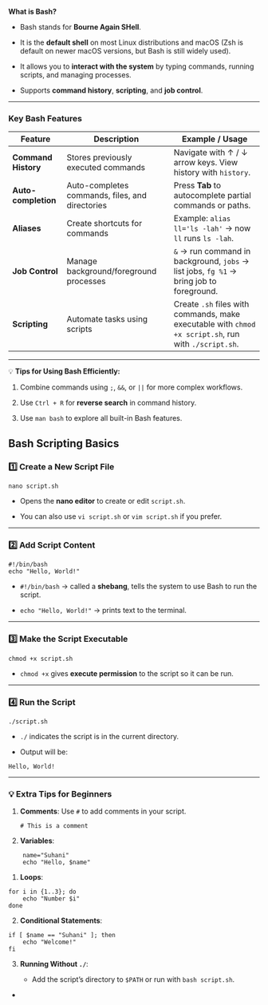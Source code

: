 
**What is Bash?**

- Bash stands for **Bourne Again SHell**.
    
- It is the **default shell** on most Linux distributions and macOS (Zsh is default on newer macOS versions, but Bash is still widely used).
    
- It allows you to **interact with the system** by typing commands, running scripts, and managing processes.
    
- Supports **command history**, **scripting**, and **job control**.
    

---

### **Key Bash Features**

|Feature|Description|Example / Usage|
|---|---|---|
|**Command History**|Stores previously executed commands|Navigate with ↑ / ↓ arrow keys. View history with `history`.|
|**Auto-completion**|Auto-completes commands, files, and directories|Press **Tab** to autocomplete partial commands or paths.|
|**Aliases**|Create shortcuts for commands|Example: `alias ll='ls -lah'` → now `ll` runs `ls -lah`.|
|**Job Control**|Manage background/foreground processes|`&` → run command in background, `jobs` → list jobs, `fg %1` → bring job to foreground.|
|**Scripting**|Automate tasks using scripts|Create `.sh` files with commands, make executable with `chmod +x script.sh`, run with `./script.sh`.|

---

💡 **Tips for Using Bash Efficiently:**

1. Combine commands using `;`, `&&`, or `||` for more complex workflows.
    
2. Use `Ctrl + R` for **reverse search** in command history.
    
3. Use `man bash` to explore all built-in Bash features.
   
   
## **Bash Scripting Basics**

### **1️⃣ Create a New Script File**

`nano script.sh`

- Opens the **nano editor** to create or edit `script.sh`.
    
- You can also use `vi script.sh` or `vim script.sh` if you prefer.
    

---

### **2️⃣ Add Script Content**
```
#!/bin/bash 
echo "Hello, World!"
```

- `#!/bin/bash` → called a **shebang**, tells the system to use Bash to run the script.
    
- `echo "Hello, World!"` → prints text to the terminal.
    

---

### **3️⃣ Make the Script Executable**

`chmod +x script.sh`

- `chmod +x` gives **execute permission** to the script so it can be run.
    

---

### **4️⃣ Run the Script**

`./script.sh`

- `./` indicates the script is in the current directory.
    
- Output will be:
    

`Hello, World!`

---

### **💡 Extra Tips for Beginners**

1. **Comments**: Use `#` to add comments in your script.
    
    `# This is a comment`
    
2. **Variables**:
    
```
    name="Suhani"
	echo "Hello, $name"

```
1. **Loops**:
```
for i in {1..3}; do
    echo "Number $i"
done

```
    
2. **Conditional Statements**:
    
```
if [ $name == "Suhani" ]; then
    echo "Welcome!"
fi

```
    
3. **Running Without `./`**:
    
    - Add the script’s directory to `$PATH` or run with `bash script.sh`.
- 